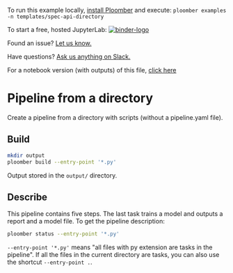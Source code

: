 <!-- start header -->
To run this example locally, [install Ploomber](https://docs.ploomber.io/en/latest/get-started/install.html) and execute: `ploomber examples -n templates/spec-api-directory`

To start a free, hosted JupyterLab: [![binder-logo](https://mybinder.org/badge_logo.svg)](https://mybinder.org/v2/gh/ploomber/binder-env/main?urlpath=git-pull%3Frepo%3Dhttps%253A%252F%252Fgithub.com%252Fploomber%252Fprojects%26urlpath%3Dlab%252Ftree%252Fprojects%252Ftemplates/spec-api-directory%252FREADME.ipynb%26branch%3Dmaster)

Found an issue? [Let us know.](https://github.com/ploomber/projects/issues/new?title=templates/spec-api-directory%20issue)

Have questions? [Ask us anything on Slack.](https://ploomber.io/community/)

For a notebook version (with outputs) of this file, [click here](https://github.com/ploomber/projects/blob/master/templates/spec-api-directory/README.ipynb)
<!-- end header -->



# Pipeline from a directory

<!-- start description -->
Create a pipeline from a directory with scripts (without a pipeline.yaml file).
<!-- end description -->

## Build

```bash
mkdir output
ploomber build --entry-point '*.py'
```

Output stored in the `output/` directory.


## Describe

This pipeline contains five steps. The last task trains a model and outputs a
report and a model file. To get the pipeline description:

```bash
ploomber status --entry-point '*.py'
```

`--entry-point '*.py'` means "all files with py extension are tasks in the
pipeline". If all the files in the current directory are tasks, you can also
use the shortcut `--entry-point .`.